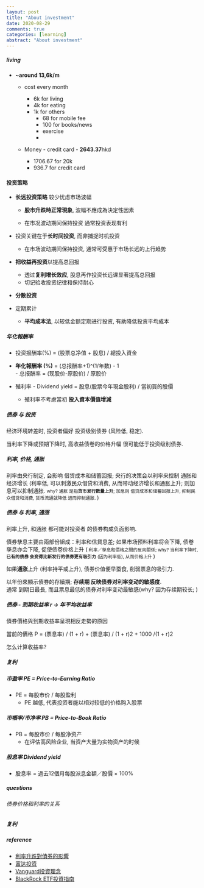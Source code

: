 ```yaml
---
layout: post
title: "About investment"
date: 2020-08-29
comments: true
categories: [learning]
abstract: "About investment"
---
```



##### living  
   * **~around 13,6k/m**   
     - cost every month  
       + 6k for living  
       + 4k for eating  
       + 1k for others  
         - 68 for mobile fee  
         - 100 for books/news  
         - exercise 
         -   

     - Money - credit card - **2643.37**hkd
       + 1706.67 for 20k
       + 936.7 for credit card 

#### 投资策略   
   * **长远投资策略** 较少忧虑市场波幅    
     - **股市升跌時正常現象**, 波幅不應成為決定性因素  

     - 在市况波动期间保持投资 通常投资表现有利  

   * 投资关键在于**长时间投资**, 而非捕捉时机投资  
     - 在市场波动期间保持投资, 通常可受惠于市场长远的上行趋势  


   * **把收益再投资**以提高总回报  
     - 透过**复利增长效应**, 股息再作投资长远课显著提高总回报  
     - 切记验收投资纪律和保持耐心  

   * **分散投资**  

   * 定期累计  
     - **平均成本法**, 以较低金额定期进行投资, 有助降低投资平均成本  


##### 年化報酬率  
   *  投资报酬率(%)  = (股票总净值 +  股息) / 總投入資金  

   *  **年化報酬率 (%)**  = (总报酬率+1)^(1/年数) - 1  
     - 总报酬率 = (现股价-原股价) / 原股价  

   * 殖利率 - Dividend yield  = 股息(股票今年現金股利) / 當初買的股價  
     - 殖利率不考慮當初 **投入資本價值增減**




##### 债券 与 投资 
经济环境转差时, 投资者偏好 投资级别债券 (风险低, 稳定).  

当利率下降或预期下降时, 高收益债卷的价格升幅 很可能低于投资级别债券.  


##### 利率, 价格, 通胀  
 利率由央行制定, 会影响 借贷成本和储蓄回报; 央行的决策会以利率来控制 通胀和经济增长 (利率低, 可以刺激民众借贷和消费, 从而带动经济增长和通胀上升; 则加息可以抑制通胀. <small> why? 通胀 是指**货币发行数量上升**; 加息则 借贷成本和储蓄回报上升, 抑制民众借贷和消费, 货币流通就降低 进而抑制通胀. </small>)   

##### 债券 与 利率, 通涨   
利率上升, 和通胀 都可能对投资者 的债券构成负面影响.   

債券孳息主要由兩部份組成：利率和信貸息差; 如果市场预料利率将会下降, 债卷孳息亦会下降, 促使债卷价格上升  (<small>  利率／孳息和價格之間的反向關係; why? 当利率下降时, **已有的债券 会变得比新发行的债券更有吸引力** (因为利率低), 从而价格上升 </small>)   

如果**通涨**上升 (利率持平或上升), 债券价值便早蚕食, 削弱票息的吸引力.   


以年份來顯示債券的存續期; **存续期 反映债券对利率变动的敏感度**.    
通常 到期日最長, 而且票息最低的债券对利率变动最敏感(why?  因为存续期较长; )  

##### 债券  - 到期收益率  r -> 年平均收益率  
債券價格與到期收益率呈現相反走勢的原因

當前的價格 P = (票息率) / (1 + r) + (票息率) / (1 + r)2 + 1000 /(1 + r)2

怎么计算收益率?  

##### 复利  


##### 市盈率  PE = Price-to-Earning Ratio 
   * PE = 每股市价 / 每股盈利 
      - PE 越低, 代表投资者能以相对较低的价格购入股票  


##### 市帳率/市净率  PB = Price-to-Book Ratio  

   *  PB = 每股市价 / 每股净资产  
      - 在评估高风险企业, 当资产大量为实物资产的时候  


##### 股息率  Dividend yield  

   * 股息率 = 過去12個月每股派息金額／股價 × 100%



##### questions 

###### 债券价格和利率的关系 


##### 复利 


##### reference  
* [利率升跌對債券的影響](https://www.fidelity.com.hk/zh/start-investing/learn-about-investing/bond-investing-made-simple/how-interest-rates-affect-bonds) 
* [富达投资](https://www.fidelity.com.hk/zh/start-investing/learn-about-investing/bond-investing-made-simple/understanding-investment-grade-and-high-yield-bonds) 
* [Vanguard投資理念](https://www.vanguard.com.cn/investment-philosophies/) 
* [BlackRock ETF投資指南](https://www.blackrock.com/hk/zh/etfs-simplified)